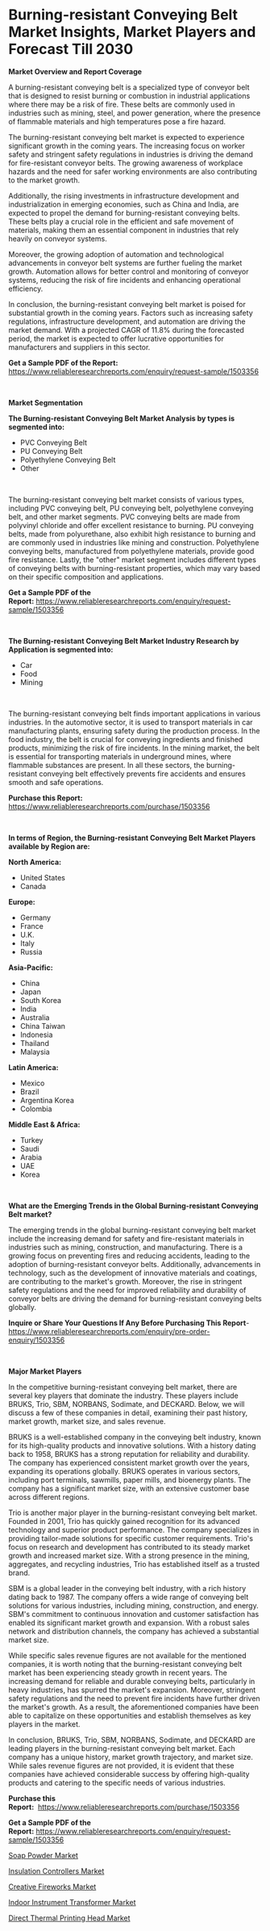<p><h1>Burning-resistant Conveying Belt Market Insights, Market Players and Forecast Till 2030</h1></p><p><strong>Market Overview and Report Coverage</strong></p>
<p><p>A burning-resistant conveying belt is a specialized type of conveyor belt that is designed to resist burning or combustion in industrial applications where there may be a risk of fire. These belts are commonly used in industries such as mining, steel, and power generation, where the presence of flammable materials and high temperatures pose a fire hazard.</p><p>The burning-resistant conveying belt market is expected to experience significant growth in the coming years. The increasing focus on worker safety and stringent safety regulations in industries is driving the demand for fire-resistant conveyor belts. The growing awareness of workplace hazards and the need for safer working environments are also contributing to the market growth.</p><p>Additionally, the rising investments in infrastructure development and industrialization in emerging economies, such as China and India, are expected to propel the demand for burning-resistant conveying belts. These belts play a crucial role in the efficient and safe movement of materials, making them an essential component in industries that rely heavily on conveyor systems.</p><p>Moreover, the growing adoption of automation and technological advancements in conveyor belt systems are further fueling the market growth. Automation allows for better control and monitoring of conveyor systems, reducing the risk of fire incidents and enhancing operational efficiency.</p><p>In conclusion, the burning-resistant conveying belt market is poised for substantial growth in the coming years. Factors such as increasing safety regulations, infrastructure development, and automation are driving the market demand. With a projected CAGR of 11.8% during the forecasted period, the market is expected to offer lucrative opportunities for manufacturers and suppliers in this sector.</p></p>
<p><strong>Get a Sample PDF of the Report:</strong> <a href="https://www.reliableresearchreports.com/enquiry/request-sample/1503356">https://www.reliableresearchreports.com/enquiry/request-sample/1503356</a></p>
<p>&nbsp;</p>
<p><strong>Market Segmentation</strong></p>
<p><strong>The Burning-resistant Conveying Belt Market Analysis by types is segmented into:</strong></p>
<p><ul><li>PVC Conveying Belt</li><li>PU Conveying Belt</li><li>Polyethylene Conveying Belt</li><li>Other</li></ul></p>
<p>&nbsp;</p>
<p><p>The burning-resistant conveying belt market consists of various types, including PVC conveying belt, PU conveying belt, polyethylene conveying belt, and other market segments. PVC conveying belts are made from polyvinyl chloride and offer excellent resistance to burning. PU conveying belts, made from polyurethane, also exhibit high resistance to burning and are commonly used in industries like mining and construction. Polyethylene conveying belts, manufactured from polyethylene materials, provide good fire resistance. Lastly, the "other" market segment includes different types of conveying belts with burning-resistant properties, which may vary based on their specific composition and applications.</p></p>
<p><strong>Get a Sample PDF of the Report:</strong>&nbsp;<a href="https://www.reliableresearchreports.com/enquiry/request-sample/1503356">https://www.reliableresearchreports.com/enquiry/request-sample/1503356</a></p>
<p>&nbsp;</p>
<p><strong>The Burning-resistant Conveying Belt Market Industry Research by Application is segmented into:</strong></p>
<p><ul><li>Car</li><li>Food</li><li>Mining</li></ul></p>
<p>&nbsp;</p>
<p><p>The burning-resistant conveying belt finds important applications in various industries. In the automotive sector, it is used to transport materials in car manufacturing plants, ensuring safety during the production process. In the food industry, the belt is crucial for conveying ingredients and finished products, minimizing the risk of fire incidents. In the mining market, the belt is essential for transporting materials in underground mines, where flammable substances are present. In all these sectors, the burning-resistant conveying belt effectively prevents fire accidents and ensures smooth and safe operations.</p></p>
<p><strong>Purchase this Report:</strong>&nbsp; <a href="https://www.reliableresearchreports.com/purchase/1503356">https://www.reliableresearchreports.com/purchase/1503356</a></p>
<p>&nbsp;</p>
<p><strong>In terms of Region, the Burning-resistant Conveying Belt Market Players available by Region are:</strong></p>
<p>
    <p> <strong> North America: </strong>
        <ul>
            <li>United States</li>
            <li>Canada</li>
        </ul>
        </p> 
    <p> <strong> Europe: </strong>
        <ul>
            <li>Germany</li>
            <li>France</li>
            <li>U.K.</li>
            <li>Italy</li>
            <li>Russia</li>
        </ul>
        </p> 
    <p> <strong> Asia-Pacific: </strong>
        <ul>
            <li>China</li>
            <li>Japan</li>
            <li>South Korea</li>
            <li>India</li>
            <li>Australia</li>
            <li>China Taiwan</li>
            <li>Indonesia</li>
            <li>Thailand</li>
            <li>Malaysia</li>
        </ul>
        </p> 
    <p> <strong> Latin America: </strong>
        <ul>
            <li>Mexico</li>
            <li>Brazil</li>
            <li>Argentina Korea</li>
            <li>Colombia</li>
        </ul>
        </p> 
    <p> <strong> Middle East & Africa: </strong>
        <ul>
            <li>Turkey</li>
            <li>Saudi</li>
            <li>Arabia</li>
            <li>UAE</li>
            <li>Korea</li>
        </ul>
    </p>
    </p>
<p>&nbsp;</p>
<p><strong>What are the Emerging Trends in the Global Burning-resistant Conveying Belt market?</strong></p>
<p><p>The emerging trends in the global burning-resistant conveying belt market include the increasing demand for safety and fire-resistant materials in industries such as mining, construction, and manufacturing. There is a growing focus on preventing fires and reducing accidents, leading to the adoption of burning-resistant conveyor belts. Additionally, advancements in technology, such as the development of innovative materials and coatings, are contributing to the market's growth. Moreover, the rise in stringent safety regulations and the need for improved reliability and durability of conveyor belts are driving the demand for burning-resistant conveying belts globally.</p></p>
<p><strong>Inquire or Share Your Questions If Any Before Purchasing This Report</strong>- <a href="https://www.reliableresearchreports.com/enquiry/pre-order-enquiry/1503356">https://www.reliableresearchreports.com/enquiry/pre-order-enquiry/1503356</a></p>
<p>&nbsp;</p>
<p><strong>Major Market Players</strong></p>
<p><p>In the competitive burning-resistant conveying belt market, there are several key players that dominate the industry. These players include BRUKS, Trio, SBM, NORBANS, Sodimate, and DECKARD. Below, we will discuss a few of these companies in detail, examining their past history, market growth, market size, and sales revenue.</p><p>BRUKS is a well-established company in the conveying belt industry, known for its high-quality products and innovative solutions. With a history dating back to 1958, BRUKS has a strong reputation for reliability and durability. The company has experienced consistent market growth over the years, expanding its operations globally. BRUKS operates in various sectors, including port terminals, sawmills, paper mills, and bioenergy plants. The company has a significant market size, with an extensive customer base across different regions.</p><p>Trio is another major player in the burning-resistant conveying belt market. Founded in 2001, Trio has quickly gained recognition for its advanced technology and superior product performance. The company specializes in providing tailor-made solutions for specific customer requirements. Trio's focus on research and development has contributed to its steady market growth and increased market size. With a strong presence in the mining, aggregates, and recycling industries, Trio has established itself as a trusted brand.</p><p>SBM is a global leader in the conveying belt industry, with a rich history dating back to 1987. The company offers a wide range of conveying belt solutions for various industries, including mining, construction, and energy. SBM's commitment to continuous innovation and customer satisfaction has enabled its significant market growth and expansion. With a robust sales network and distribution channels, the company has achieved a substantial market size.</p><p>While specific sales revenue figures are not available for the mentioned companies, it is worth noting that the burning-resistant conveying belt market has been experiencing steady growth in recent years. The increasing demand for reliable and durable conveying belts, particularly in heavy industries, has spurred the market's expansion. Moreover, stringent safety regulations and the need to prevent fire incidents have further driven the market's growth. As a result, the aforementioned companies have been able to capitalize on these opportunities and establish themselves as key players in the market.</p><p>In conclusion, BRUKS, Trio, SBM, NORBANS, Sodimate, and DECKARD are leading players in the burning-resistant conveying belt market. Each company has a unique history, market growth trajectory, and market size. While sales revenue figures are not provided, it is evident that these companies have achieved considerable success by offering high-quality products and catering to the specific needs of various industries.</p></p>
<p><strong>Purchase this Report:</strong>&nbsp;&nbsp;<a href="https://www.reliableresearchreports.com/purchase/1503356">https://www.reliableresearchreports.com/purchase/1503356</a></p>
<p></p>
<p><strong>Get a Sample PDF of the Report:</strong>&nbsp;<a href="https://www.reliableresearchreports.com/enquiry/request-sample/1503356">https://www.reliableresearchreports.com/enquiry/request-sample/1503356</a></p>
<p><p><a href="https://medium.com/@mhdhonirp23/soap-powder-market-size-growth-forecast-2023-2030-ef69f5e6e533">Soap Powder Market</a></p><p><a href="https://github.com/AKSHATREPORTPRIME/Market-Research-Report-List-1/blob/main/insulation-controllers-market.md">Insulation Controllers Market</a></p><p><a href="https://www.linkedin.com/pulse/creative-fireworks-market-insights-players-forecast-till/">Creative Fireworks Market</a></p><p><a href="https://github.com/Chiragrp26/Market-Research-Report-List-1/blob/main/indoor-instrument-transformer-market.md">Indoor Instrument Transformer Market</a></p><p><a href="https://www.linkedin.com/pulse/direct-thermal-printing-head-market-size-2023-2030-global/">Direct Thermal Printing Head Market</a></p></p>